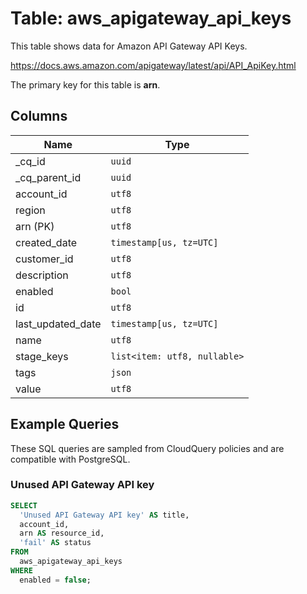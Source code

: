 # Table: aws_apigateway_api_keys

This table shows data for Amazon API Gateway API Keys.

https://docs.aws.amazon.com/apigateway/latest/api/API_ApiKey.html

The primary key for this table is **arn**.

## Columns

| Name          | Type          |
| ------------- | ------------- |
|_cq_id|`uuid`|
|_cq_parent_id|`uuid`|
|account_id|`utf8`|
|region|`utf8`|
|arn (PK)|`utf8`|
|created_date|`timestamp[us, tz=UTC]`|
|customer_id|`utf8`|
|description|`utf8`|
|enabled|`bool`|
|id|`utf8`|
|last_updated_date|`timestamp[us, tz=UTC]`|
|name|`utf8`|
|stage_keys|`list<item: utf8, nullable>`|
|tags|`json`|
|value|`utf8`|

## Example Queries

These SQL queries are sampled from CloudQuery policies and are compatible with PostgreSQL.

### Unused API Gateway API key

```sql
SELECT
  'Unused API Gateway API key' AS title,
  account_id,
  arn AS resource_id,
  'fail' AS status
FROM
  aws_apigateway_api_keys
WHERE
  enabled = false;
```


